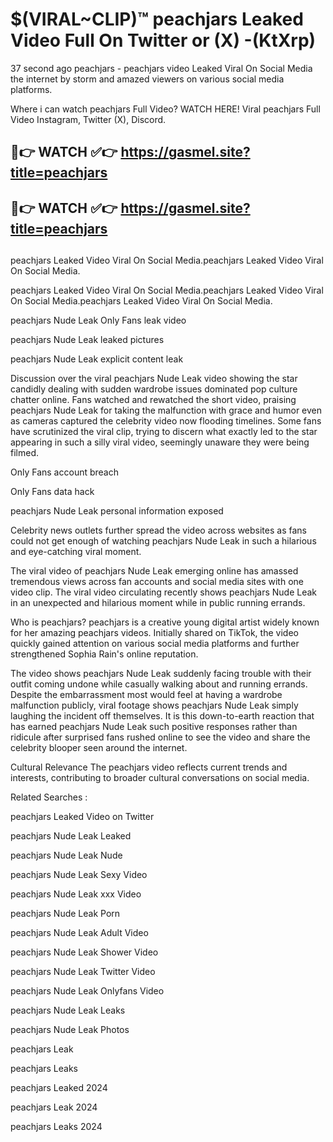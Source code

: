 # $(VIRAL~CLIP)™ peachjars Leaked Video Full On Twitter or (X) -(KtXrp)
37 second ago peachjars - peachjars video Leaked Viral On Social Media the internet by storm and amazed viewers on various social media platforms.

Where i can watch peachjars Full Video? WATCH HERE! Viral peachjars Full Video Instagram, Twitter (X), Discord.

## 🔴👉 WATCH ✅👉 https://gasmel.site?title=peachjars
## 🔴👉 WATCH ✅👉 https://gasmel.site?title=peachjars
##
peachjars Leaked Video Viral On Social Media.peachjars Leaked Video Viral On Social Media.

peachjars Leaked Video Viral On Social Media.peachjars Leaked Video Viral On Social Media.peachjars Leaked Video Viral On Social Media.

peachjars Nude Leak Only Fans leak video

peachjars Nude Leak leaked pictures

peachjars Nude Leak explicit content leak

Discussion over the viral peachjars Nude Leak video showing the star candidly dealing with sudden wardrobe issues dominated pop culture chatter online. Fans watched and rewatched the short video, praising peachjars Nude Leak for taking the malfunction with grace and humor even as cameras captured the celebrity video now flooding timelines. Some fans have scrutinized the viral clip, trying to discern what exactly led to the star appearing in such a silly viral video, seemingly unaware they were being filmed.


Only Fans account breach

Only Fans data hack

peachjars Nude Leak personal information exposed

Celebrity news outlets further spread the video across websites as fans could not get enough of watching peachjars Nude Leak in such a hilarious and eye-catching viral moment.


The viral video of peachjars Nude Leak emerging online has amassed tremendous views across fan accounts and social media sites with one video clip. The viral video circulating recently shows peachjars Nude Leak in an unexpected and hilarious moment while in public running errands.


Who is peachjars? peachjars is a creative young digital artist widely known for her amazing peachjars videos. Initially shared on TikTok, the video quickly gained attention on various social media platforms and further strengthened Sophia Rain's online reputation.

The video shows peachjars Nude Leak suddenly facing trouble with their outfit coming undone while casually walking about and running errands. Despite the embarrassment most would feel at having a wardrobe malfunction publicly, viral footage shows peachjars Nude Leak simply laughing the incident off themselves. It is this down-to-earth reaction that has earned peachjars Nude Leak such positive responses rather than ridicule after surprised fans rushed online to see the video and share the celebrity blooper seen around the internet.

Cultural Relevance The peachjars video reflects current trends and interests, contributing to broader cultural conversations on social media.

Related Searches :

peachjars Leaked Video on Twitter

peachjars Nude Leak Leaked

peachjars Nude Leak Nude

peachjars Nude Leak Sexy Video

peachjars Nude Leak xxx Video

peachjars Nude Leak Porn

peachjars Nude Leak Adult Video

peachjars Nude Leak Shower Video

peachjars Nude Leak Twitter Video

peachjars Nude Leak Onlyfans Video

peachjars Nude Leak Leaks

peachjars Nude Leak Photos

peachjars Leak

peachjars Leaks

peachjars Leaked 2024

peachjars Leak 2024

peachjars Leaks 2024
